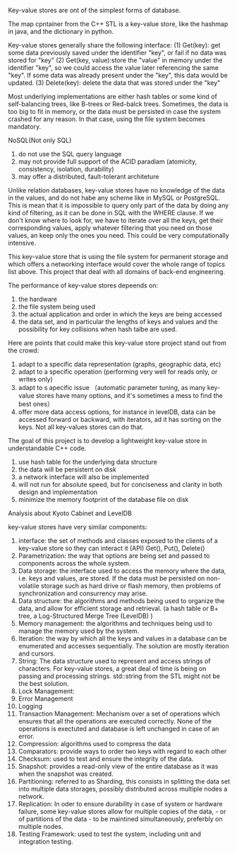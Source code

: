 Key-value stores are ont of the simplest forms of database.

The map cpntainer from the C++ STL is a key-value store, like the hashmap in java, and the dictionary in python.

Key-value stores generally share the following interface:
(1) Get(key): get some data previously saved under the identifier "key", or fail if no data was stored for "key"
(2) Get(key, value):store the "value" in memory under the identifier "key", so we could access the value later referencing the same "key". If some data was already present under the "key", this data would be updated.
(3) Delete(key): delete the data that was stored under the "key"

Most underlying implementations are either hash tables or some kind of self-balancing trees, like B-trees or Red-balck trees. Sometimes, the data is too big to fit in memory, or the data must be persisted in case the system crashed for any reason. In that case, using the file system becomes mandatory.

NoSQL(Not only SQL)
1. do not use the SQL query language
2. may not provide full support of the ACID paradiam (atomicity, consistency, isolation, durability)
3. may offer a distributed, fault-tolerant architeture

Unlike relation databases, key-value stores have no knowledge of the data in the values, and do not habe any scheme like in MySQL or PostgreSQL. This is mean that it is impossible to query only part of the data by doing any kind of filtering, as it can be done in SQL with the WHERE clause. If we don't know where to look for, we have to iterate over all the keys, get their corresponding values, apply whatever filtering that you need on those values, an keep only the ones you need. This could be very computationally intensive.

This key-value store that is using the file system for permanent storage and which offers a networking interface would cover the whole range of topics list above. This project that deal with all domains of back-end engineering.

The performance of key-value stores depeends on:
1. the hardware
2. the file system being used
3. the actual application and order in which the keys are being accessed
4. the data set, and in particular the lengths of keys and values and the possibility for key collisions when hash talbe are used.

Here are points that could make this key-value store project stand out from the crowd:
1. adapt to a specific data representation (graphs, geographic data, etc)
2. adapt to a specific operation (performing very well for reads only, or writes only)
3. adapt to s apecific issue （automatic parameter tuning, as many key-value stores have many options, and it's sometimes a mess to find the best ones）
4. offer more data access options, for instance in levelDB, data can be accessed forward or backward, with iterators, ad it has sorting on the keys. Not all key-values stores can do that.

The goal of this project is to develop a lightweight key-value store in understandable C++ code. 
1. use hash table for the underlying data structure
2. the data will be persistent on disk
3. a network interface will also be implemented
4. will not run for absolute speed, but for conciseness and clarity in both design and implementation
5. minimize the memory footprint of the database file on disk


Analysis about Kyoto Cabinet and LevelDB

key-value stores have very similar components:
1. interface: the set of methods and classes exposed to the clients of a key-value store so they can interact it (API)   Get(), Put(), Delete()
2. Parametrization: the way that options are being set and passed to components across the whole system.
3. Data storage: the interface used to access the memory where the data, i.e. keys and values, are stored. If the data must be persisted on non-volatile storage such as hard drive or flash memory, then problems of synchronization and consurrency may arise.
4. Data structure: the algorithms and methods being used to organize the data, and allow for efficient storage and retrieval. (a hash table or B+ tree, a Log-Structured Merge Tree (LevelDB) )
5. Memory management: the algorithms and techniques being usd to manage the memory used by the system.
6. Iteration: the way by which all the keys and values in a database can be enumerated and accesses sequentially. The solution are mostly iteration and cursors.
7. String: The data structure used to represent and access strings of characters. For key-value stores, a great deal of time is being on passing and processing strings. std::string from the STL might not be the best solution.
8. Lock Management: 
9. Error Management
10. Logging
11. Transaction Management: Mechanism over a set of operations which ensures that all the operations are executed correctly. None of the operations is exectuted and database is left unchanged in case of an error.
12. Compression: algorithms used to compress the data
13. Comparators: provide ways to order two keys with regard to each other
14. Checksum: used to test and ensure the integrity of the data.
15. Snapshot: provides a read-only view of the entire database as it was when the snapshot was created.
16. Partitioning: referred to as Sharding, this consists in splitting the data set into multiple data storages, possibly distributed across multiple nodes a network.
17. Replication: In oder to ensure durability in case of system or hardware failure, some key-value stores allow for multiple copies of the data, - or of partitions of the data - to be maintined simultaneously, preferbly on multiple nodes.
18. Testing Framework: used to test the system, including unit and integration testing.